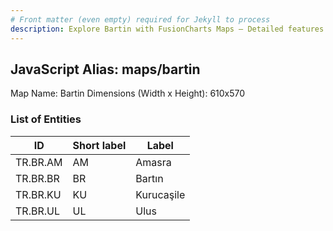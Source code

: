 ```yaml
---
# Front matter (even empty) required for Jekyll to process
description: Explore Bartin with FusionCharts Maps – Detailed features for seamless integration. Try now & enhance your data visualization today! 
---
```


## JavaScript Alias: maps/bartin

Map Name: Bartin
Dimensions (Width x Height): 610x570





### List of Entities

ID | Short label | Label
---|---|---|
TR.BR.AM | AM | Amasra
TR.BR.BR | BR | Bartın
TR.BR.KU | KU | Kurucaşile
TR.BR.UL | UL | Ulus